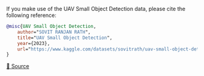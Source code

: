 If you make use of the UAV Small Object Detection data, please cite the following reference:

```bibtex
@misc{UAV Small Object Detection,
	author="SOVIT RANJAN RATH",
	title="UAV Small Object Detection",
	year={2023},
	url="https://www.kaggle.com/datasets/sovitrath/uav-small-object-detection-dataset"
}
```

[🔗 Source](https://www.kaggle.com/datasets/sovitrath/uav-small-object-detection-dataset)

